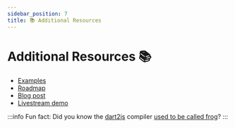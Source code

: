 ```yaml
---
sidebar_position: 7
title: 📚 Additional Resources
---
```


# Additional Resources 📚

- [Examples][examples_link]
- [Roadmap][roadmap_link]
- [Blog post][blog_link]
- [Livestream demo][livestream_link]

:::info
Fun fact: Did you know the [dart2js][dart2js_compiler_link] compiler [used to be called frog][dart2js_frog_pr_link]?
:::

[blog_link]: https://verygood.ventures/blog/dart-frog
[dart2js_compiler_link]: https://dart.dev/tools/dart2js
[dart2js_frog_pr_link]: https://github.com/dart-lang/sdk/issues/2194
[examples_link]: https://github.com/VeryGoodOpenSource/dart_frog/tree/main/examples
[livestream_link]: https://youtu.be/N7l0b09c6DA
[roadmap_link]: /docs/roadmap
